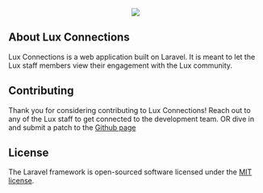 <p align="center"><a href="https://lux-gaming.com" target="_blank"><img src="/img/lux_logo.png"></a></p>

## About Lux Connections

Lux Connections is a web application built on Laravel. It is meant to let the Lux staff members view their engagement with the Lux community.

## Contributing

Thank you for considering contributing to Lux Connections! Reach out to any of the Lux staff to get connected to the development team. OR dive in and submit a patch to the <a href="https://github.com/mrdatawolf/LuxConnections">Github page</a> 

## License

The Laravel framework is open-sourced software licensed under the [MIT license](https://opensource.org/licenses/MIT).
